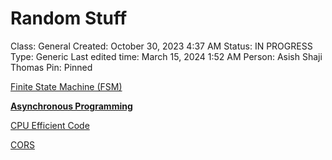# Random Stuff

Class: General
Created: October 30, 2023 4:37 AM
Status: IN PROGRESS
Type: Generic
Last edited time: March 15, 2024 1:52 AM
Person: Asish Shaji Thomas
Pin: Pinned

[Finite State Machine (FSM)](Random%20Stuff%2031524465488642ca9e3680425660c360/Finite%20State%20Machine%20(FSM)%20efb8375d76014c9b80c574f7656d8416.md)

[**Asynchronous Programming**](Random%20Stuff%2031524465488642ca9e3680425660c360/Asynchronous%20Programming%20692c61305625481ebef403c9e681941e.md)

[CPU Efficient Code](Random%20Stuff%2031524465488642ca9e3680425660c360/CPU%20Efficient%20Code%2099fe5d1352db4c2fb271be2e0676419c.md)

[CORS](Random%20Stuff%2031524465488642ca9e3680425660c360/CORS%20232e0bb7a0184f189c5335c248863ffa.md)